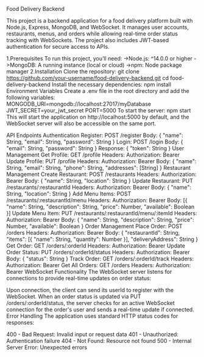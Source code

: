 Food Delivery Backend

This project is a backend application for a food delivery platform built with Node.js, Express, MongoDB, and WebSocket. It manages user accounts, restaurants, menus, and orders while allowing real-time order status tracking with WebSockets. The project also includes JWT-based authentication for secure access to APIs.

1.Prerequisites
    To run this project, you’ll need:
        ->Node.js: ^14.0.0 or higher
        ->MongoDB: A running instance (local or cloud)
        ->npm: Node package manager
2.Installation
    Clone the repository:
        git clone https://github.com/your-username/food-delivery-backend.git
        cd food-delivery-backend
    Install the necessary dependencies:
        npm install
    Environment Variables
        Create a .env file in the root directory and add the following variables:
            MONGODB_URI=mongodb://localhost:27017/myDatabase
            JWT_SECRET=your_jwt_secret
            PORT=5000
    To start the server:
        npm start
        This will start the application on http://localhost:5000 by default, and the WebSocket server will also be accessible on the same port.

API Endpoints
Authentication
Register: POST /register
Body: { "name": String, "email": String, "password": String }
Login: POST /login
Body: { "email": String, "password": String }
Response: { "token": String }
User Management
Get Profile: GET /profile
Headers: Authorization: Bearer <token>
Update Profile: PUT /profile
Headers: Authorization: Bearer <token>
Body: { "name": String, "email": String, "phone": String, "addresses": [String] }
Restaurant Management
Create Restaurant: POST /restaurants
Headers: Authorization: Bearer <token>
Body: { "name": String, "location": String }
Update Restaurant: PUT /restaurants/:restaurantId
Headers: Authorization: Bearer <token>
Body: { "name": String, "location": String }
Add Menu Items: POST /restaurants/:restaurantId/menu
Headers: Authorization: Bearer <token>
Body: [{ "name": String, "description": String, "price": Number, "available": Boolean }]
Update Menu Item: PUT /restaurants/:restaurantId/menu/:itemId
Headers: Authorization: Bearer <token>
Body: { "name": String, "description": String, "price": Number, "available": Boolean }
Order Management
Place Order: POST /orders
Headers: Authorization: Bearer <token>
Body: { "restaurantId": String, "items": [{ "name": String, "quantity": Number }], "deliveryAddress": String }
Get Order: GET /orders/:orderId
Headers: Authorization: Bearer <token>
Update Order Status: PUT /orders/:orderId/status
Headers: Authorization: Bearer <token>
Body: { "status": String }
Track Order: GET /orders/:orderId/track
Headers: Authorization: Bearer <token>
Get All Orders: GET /orders
Headers: Authorization: Bearer <token>
WebSocket Functionality
The WebSocket server listens for connections to provide real-time updates on order status:

Upon connection, the client can send its userId to register with the WebSocket.
When an order status is updated via PUT /orders/:orderId/status, the server checks for an active WebSocket connection for the order's user and sends a real-time update if connected.
Error Handling
The application uses standard HTTP status codes for responses:

400 - Bad Request: Invalid input or request data
401 - Unauthorized: Authentication failure
404 - Not Found: Resource not found
500 - Internal Server Error: Unexpected errors